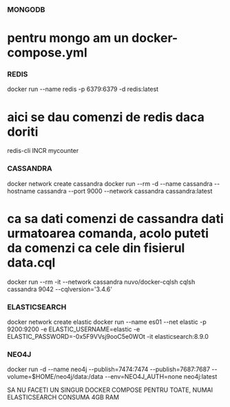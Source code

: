 ### MONGODB ###
# pentru mongo am un docker-compose.yml

### REDIS ###
docker run --name redis -p 6379:6379 -d redis:latest
# aici se dau comenzi de redis daca doriti
redis-cli INCR mycounter

### CASSANDRA ###
docker network create cassandra
docker run --rm -d --name cassandra --hostname cassandra --port 9000 --network cassandra cassandra:latest
# ca sa dati comenzi de cassandra dati urmatoarea comanda, acolo puteti da comenzi ca cele din fisierul data.cql
docker run --rm -it --network cassandra nuvo/docker-cqlsh cqlsh cassandra 9042 --cqlversion='3.4.6'

### ELASTICSEARCH ###
docker network create elastic
docker run --name es01 --net elastic -p 9200:9200 -e ELASTIC_USERNAME=elastic -e ELASTIC_PASSWORD=-0x5F9VVsj9ooC5e0WOt  -it elasticsearch:8.9.0

### NEO4J ###
docker run -d --name neo4j --publish=7474:7474 --publish=7687:7687 --volume=$HOME/neo4j/data:/data --env=NEO4J_AUTH=none neo4j:latest

SA NU FACETI UN SINGUR DOCKER COMPOSE PENTRU TOATE, NUMAI ELASTICSEARCH CONSUMA 4GB RAM
